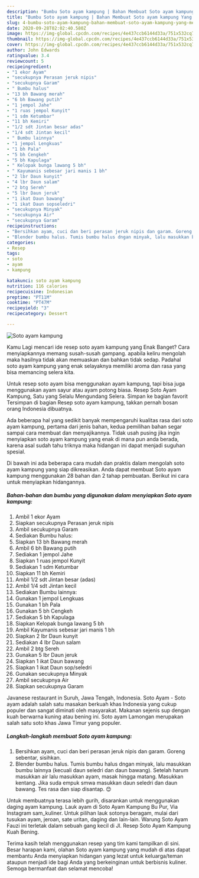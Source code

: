 ```yaml
---
description: "Bumbu Soto ayam kampung | Bahan Membuat Soto ayam kampung Yang Menggugah Selera"
title: "Bumbu Soto ayam kampung | Bahan Membuat Soto ayam kampung Yang Menggugah Selera"
slug: 4-bumbu-soto-ayam-kampung-bahan-membuat-soto-ayam-kampung-yang-menggugah-selera
date: 2020-09-28T02:02:40.580Z
image: https://img-global.cpcdn.com/recipes/4e437ccb6144d33a/751x532cq70/soto-ayam-kampung-foto-resep-utama.jpg
thumbnail: https://img-global.cpcdn.com/recipes/4e437ccb6144d33a/751x532cq70/soto-ayam-kampung-foto-resep-utama.jpg
cover: https://img-global.cpcdn.com/recipes/4e437ccb6144d33a/751x532cq70/soto-ayam-kampung-foto-resep-utama.jpg
author: John Edwards
ratingvalue: 3.4
reviewcount: 5
recipeingredient:
- "1 ekor Ayam"
- "secukupnya Perasan jeruk nipis"
- "secukupnya Garam"
- " Bumbu halus"
- "13 bh Bawang merah"
- "6 bh Bawang putih"
- "1 jempol Jahe"
- "1 ruas jempol Kunyit"
- "1 sdm Ketumbar"
- "11 bh Kemiri"
- "1/2 sdt Jintan besar adas"
- "1/4 sdt Jintan kecil"
- " Bumbu lainnya"
- "1 jempol Lengkuas"
- "1 bh Pala"
- "5 bh Cengkeh"
- "5 bh Kapulaga"
- " Kelopak bunga lawang 5 bh"
- " Kayumanis sebesar jari manis 1 bh"
- "2 lbr Daun kunyit"
- "4 lbr Daun salam"
- "2 btg Sereh"
- "5 lbr Daun jeruk"
- "1 ikat Daun bawang"
- "1 ikat Daun sopseledri"
- "secukupnya Minyak"
- "secukupnya Air"
- "secukupnya Garam"
recipeinstructions:
- "Bersihkan ayam, cuci dan beri perasan jeruk nipis dan garam. Goreng sebentar, sisihkan."
- "Blender bumbu halus. Tumis bumbu halus dngan minyak, lalu masukkan bumbu lainnya (kecuali daun seledri dan daun bawang). Setelah harum masukkan air lalu masukkan ayam, masak hingga matang. Masukkan kentang. Jika suda empuk smwa masukkan daun seledri dan daun bawang. Tes rasa dan siap disantap. 😊"
categories:
- Resep
tags:
- soto
- ayam
- kampung

katakunci: soto ayam kampung 
nutrition: 116 calories
recipecuisine: Indonesian
preptime: "PT11M"
cooktime: "PT47M"
recipeyield: "3"
recipecategory: Dessert

---
```



![Soto ayam kampung](https://img-global.cpcdn.com/recipes/4e437ccb6144d33a/751x532cq70/soto-ayam-kampung-foto-resep-utama.jpg)

Kamu Lagi mencari ide resep soto ayam kampung yang Enak Banget? Cara menyiapkannya memang susah-susah gampang. apabila keliru mengolah maka hasilnya tidak akan memuaskan dan bahkan tidak sedap. Padahal soto ayam kampung yang enak selayaknya memiliki aroma dan rasa yang bisa memancing selera kita.

Untuk resep soto ayam bisa menggunakan ayam kampung, tapi bisa juga menggunakan ayam sayur atau ayam potong biasa. Resep Soto Ayam Kampung, Satu yang Selalu Mengundang Selera. Simpan ke bagian favorit Tersimpan di bagian Resep soto ayam kampung, takkan pernah bosan orang Indonesia dibuatnya.

Ada beberapa hal yang sedikit banyak mempengaruhi kualitas rasa dari soto ayam kampung, pertama dari jenis bahan, kedua pemilihan bahan segar sampai cara membuat dan menyajikannya. Tidak usah pusing jika ingin menyiapkan soto ayam kampung yang enak di mana pun anda berada, karena asal sudah tahu triknya maka hidangan ini dapat menjadi suguhan spesial.


Di bawah ini ada beberapa cara mudah dan praktis dalam mengolah soto ayam kampung yang siap dikreasikan. Anda dapat membuat Soto ayam kampung menggunakan 28 bahan dan 2 tahap pembuatan. Berikut ini cara untuk menyiapkan hidangannya.

<!--inarticleads1-->

##### Bahan-bahan dan bumbu yang digunakan dalam menyiapkan Soto ayam kampung:

1. Ambil 1 ekor Ayam
1. Siapkan secukupnya Perasan jeruk nipis
1. Ambil secukupnya Garam
1. Sediakan  Bumbu halus:
1. Siapkan 13 bh Bawang merah
1. Ambil 6 bh Bawang putih
1. Sediakan 1 jempol Jahe
1. Siapkan 1 ruas jempol Kunyit
1. Sediakan 1 sdm Ketumbar
1. Siapkan 11 bh Kemiri
1. Ambil 1/2 sdt Jintan besar (adas)
1. Ambil 1/4 sdt Jintan kecil
1. Sediakan  Bumbu lainnya:
1. Gunakan 1 jempol Lengkuas
1. Gunakan 1 bh Pala
1. Gunakan 5 bh Cengkeh
1. Sediakan 5 bh Kapulaga
1. Siapkan  Kelopak bunga lawang 5 bh
1. Ambil  Kayumanis sebesar jari manis 1 bh
1. Siapkan 2 lbr Daun kunyit
1. Sediakan 4 lbr Daun salam
1. Ambil 2 btg Sereh
1. Gunakan 5 lbr Daun jeruk
1. Siapkan 1 ikat Daun bawang
1. Siapkan 1 ikat Daun sop/seledri
1. Gunakan secukupnya Minyak
1. Ambil secukupnya Air
1. Siapkan secukupnya Garam


Javanese restaurant in Suruh, Jawa Tengah, Indonesia. Soto Ayam - Soto ayam adalah salah satu masakan berkuah khas Indonesia yang cukup populer dan sangat diminati oleh masyarakat. Makanan sejenis sup dengan kuah berwarna kuning atau bening ini. Soto ayam Lamongan merupakan salah satu soto khas Jawa Timur yang populer. 

<!--inarticleads2-->

##### Langkah-langkah membuat Soto ayam kampung:

1. Bersihkan ayam, cuci dan beri perasan jeruk nipis dan garam. Goreng sebentar, sisihkan.
1. Blender bumbu halus. Tumis bumbu halus dngan minyak, lalu masukkan bumbu lainnya (kecuali daun seledri dan daun bawang). Setelah harum masukkan air lalu masukkan ayam, masak hingga matang. Masukkan kentang. Jika suda empuk smwa masukkan daun seledri dan daun bawang. Tes rasa dan siap disantap. 😊


Untuk membuatnya terasa lebih gurih, disarankan untuk menggunakan daging ayam kampung. Lauk ayam di Soto Ayam Kampung Bu Pur, Via Instagram sam_kuliner. Untuk pilihan lauk sotonya beragam, mulai dari tusukan ayam, jeroan, sate uritan, daging dan lain-lain. Warung Soto Ayam Fauzi ini terletak dalam sebuah gang kecil di Jl. Resep Soto Ayam Kampung Kuah Bening. 

Terima kasih telah menggunakan resep yang tim kami tampilkan di sini. Besar harapan kami, olahan Soto ayam kampung yang mudah di atas dapat membantu Anda menyiapkan hidangan yang lezat untuk keluarga/teman ataupun menjadi ide bagi Anda yang berkeinginan untuk berbisnis kuliner. Semoga bermanfaat dan selamat mencoba!
